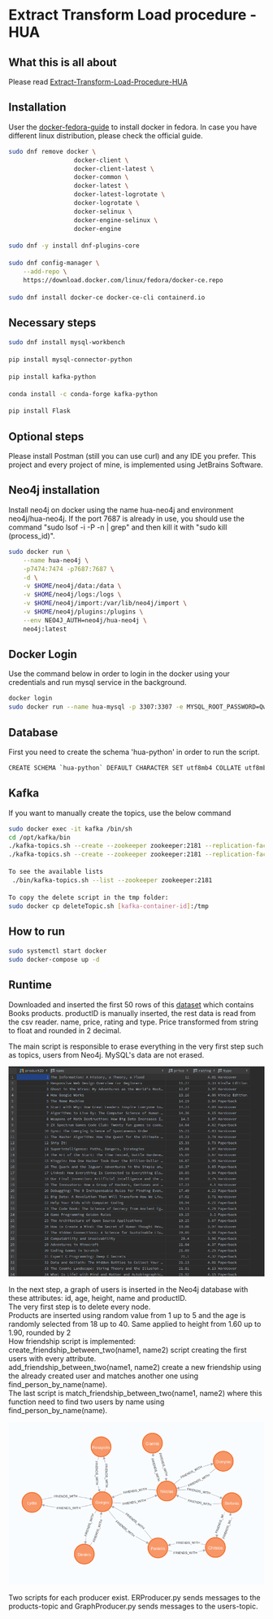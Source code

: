 # Extract Transform Load procedure - HUA

## What this is all about
Please read [Extract-Transform-Load-Procedure-HUA](https://docs.google.com/document/d/1S0bsfSV8wyfmRdnTLYC2k5t9HR3GiPdVPvfVQ95Bi1E/edit)

## Installation
User the [docker-fedora-guide](https://docs.docker.com/engine/install/fedora/) to install docker in fedora. In case you have different linux distribution, please check the official guide.
```bash
sudo dnf remove docker \
                  docker-client \
                  docker-client-latest \
                  docker-common \
                  docker-latest \
                  docker-latest-logrotate \
                  docker-logrotate \
                  docker-selinux \
                  docker-engine-selinux \
                  docker-engine
                  
sudo dnf -y install dnf-plugins-core

sudo dnf config-manager \
    --add-repo \
    https://download.docker.com/linux/fedora/docker-ce.repo
    
sudo dnf install docker-ce docker-ce-cli containerd.io
```

## Necessary steps
```bash
sudo dnf install mysql-workbench

pip install mysql-connector-python

pip install kafka-python

conda install -c conda-forge kafka-python

pip install Flask
```

## Optional steps
Please install Postman (still you can use curl) and any IDE you prefer.
This project and every project of mine, is implemented using JetBrains Software.

## Neo4j installation
Install neo4j on docker using the name hua-neo4j and environment neo4j/hua-neo4j.
If the port 7687 is already in use, you should use the command "sudo lsof -i -P -n | grep"
and then kill it with "sudo kill (process_id)".
```bash
sudo docker run \
    --name hua-neo4j \
    -p7474:7474 -p7687:7687 \
    -d \
    -v $HOME/neo4j/data:/data \
    -v $HOME/neo4j/logs:/logs \
    -v $HOME/neo4j/import:/var/lib/neo4j/import \
    -v $HOME/neo4j/plugins:/plugins \
    --env NEO4J_AUTH=neo4j/hua-neo4j \
    neo4j:latest
```
## Docker Login
Use the command below in order to login in the docker using your credentials and run mysql service in the background.
```bash
docker login 
sudo docker run --name hua-mysql -p 3307:3307 -e MYSQL_ROOT_PASSWORD=Qwerty123! -d mysql
```

## Database
First you need to create the schema 'hua-python' in order to run the script.

```bash
CREATE SCHEMA `hua-python` DEFAULT CHARACTER SET utf8mb4 COLLATE utf8mb4_0900_ai_ci;
```

## Kafka
If you want to manually create the topics, use the below command
```bash
sudo docker exec -it kafka /bin/sh
cd /opt/kafka/bin
./kafka-topics.sh --create --zookeeper zookeeper:2181 --replication-factor 1 --partitions 1 --topic products-topic
./kafka-topics.sh --create --zookeeper zookeeper:2181 --replication-factor 1 --partitions 1 --topic users-topic

To see the available lists
 ./bin/kafka-topics.sh --list --zookeeper zookeeper:2181

To copy the delete script in the tmp folder:
sudo docker cp deleteTopic.sh [kafka-container-id]:/tmp
```

## How to run
```bash
sudo systemctl start docker
sudo docker-compose up -d
```

## Runtime
Downloaded and inserted the first 50 rows of this [dataset](https://www.kaggle.com/thomaskonstantin/top-270-rated-computer-science-programing-books) which contains Books products.
productID is manually inserted, the rest data is read from the csv reader.
name, price, rating and type.
Price transformed from string to float and rounded in 2 decimal.

The main script is responsible to erase everything in the very first step such as topics, users from Neo4j. MySQL's data are not erased.

![Screenshot](images/productsMySQL.png)

In the next step, a graph of users is inserted in the Neo4j database with these attributes:
id, age, height, name and productID. <br />
The very first step is to delete every node. <br />
Products are inserted using random value from 1 up to 5 and the age is randomly selected from 18 up to 40. Same applied to height from 1.60 up to 1.90, rounded by 2 <br />
How friendship script is implemented: <br />
create_friendship_between_two(name1, name2) script creating the first users with every attribute. <br />
add_friendship_between_two(name1, name2) create a new friendship using the already created user and matches another one using find_person_by_name(name). <br />
The last script is match_friendship_between_two(name1, name2) where this function need to find two users by name using find_person_by_name(name). <br />

![screenshot](images/neo4j.png)

Two scripts for each producer exist. ERProducer.py sends messages to the products-topic and GraphProducer.py sends messages to the users-topic.






